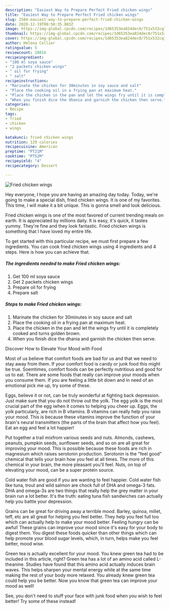 ```yaml
---
description: "Easiest Way to Prepare Perfect Fried chicken wings"
title: "Easiest Way to Prepare Perfect Fried chicken wings"
slug: 2584-easiest-way-to-prepare-perfect-fried-chicken-wings
date: 2020-12-19T00:50:35.883Z
image: https://img-global.cpcdn.com/recipes/1d65353ea824dec0/751x532cq70/fried-chicken-wings-recipe-main-photo.jpg
thumbnail: https://img-global.cpcdn.com/recipes/1d65353ea824dec0/751x532cq70/fried-chicken-wings-recipe-main-photo.jpg
cover: https://img-global.cpcdn.com/recipes/1d65353ea824dec0/751x532cq70/fried-chicken-wings-recipe-main-photo.jpg
author: Helena Collier
ratingvalue: 5
reviewcount: 28016
recipeingredient:
- "100 ml soya sauce"
- "2 packets chicken wings"
- " oil for frying"
- " salt"
recipeinstructions:
- "Marinate the chicken for 30minutes in soy sauce and salt"
- "Place the cooking oil in a frying pan at maximum heat."
- "Place the chicken in the pan and let the wings fry until it is completely cooked and turns golden brown."
- "When you finish dice the dhania and garnish the chicken then serve."
categories:
- Recipe
tags:
- fried
- chicken
- wings

katakunci: fried chicken wings 
nutrition: 129 calories
recipecuisine: American
preptime: "PT21M"
cooktime: "PT52M"
recipeyield: "4"
recipecategory: Dessert

---
```



![Fried chicken wings](https://img-global.cpcdn.com/recipes/1d65353ea824dec0/751x532cq70/fried-chicken-wings-recipe-main-photo.jpg)

Hey everyone, I hope you are having an amazing day today. Today, we're going to make a special dish, fried chicken wings. It is one of my favorites. This time, I will make it a bit unique. This is gonna smell and look delicious.



Fried chicken wings is one of the most favored of current trending meals on earth. It is appreciated by millions daily. It is easy, it's quick, it tastes yummy. They're fine and they look fantastic. Fried chicken wings is something that I have loved my entire life.


To get started with this particular recipe, we must first prepare a few ingredients. You can cook fried chicken wings using 4 ingredients and 4 steps. Here is how you can achieve that.

<!--inarticleads1-->

##### The ingredients needed to make Fried chicken wings:

1. Get 100 ml soya sauce
1. Get 2 packets chicken wings
1. Prepare  oil for frying
1. Prepare  salt




<!--inarticleads2-->

##### Steps to make Fried chicken wings:

1. Marinate the chicken for 30minutes in soy sauce and salt
1. Place the cooking oil in a frying pan at maximum heat.
1. Place the chicken in the pan and let the wings fry until it is completely cooked and turns golden brown.
1. When you finish dice the dhania and garnish the chicken then serve.




Discover How to Elevate Your Mood with Food


Most of us believe that comfort foods are bad for us and that we need to stay away from them. If your comfort food is candy or junk food this might be true. Soemtimes, comfort foods can be perfectly nutritious and good for us to eat. There are some foods that really can improve your moods when you consume them. If you are feeling a little bit down and in need of an emotional pick me up, try some of these.

Eggs, believe it or not, can be truly wonderful at fighting back depression. Just make sure that you do not throw out the yolk. The egg yolk is the most crucial part of the egg iwhen it comes to helping you cheer up. Eggs, the yolk particularly, are rich in B vitamins. B vitamins can really help you raise your mood. This is because these vitamins improve the function of your brain's neural transmitters (the parts of the brain that affect how you feel). Eat an egg and feel a lot happier!

Put together a trail mixfrom various seeds and nuts. Almonds, cashews, peanuts, pumpkin seeds, sunflower seeds, and so on are all great for improving your mood. This is possible because these foods are rich in magnesium which raises serotonin production. Serotonin is the "feel good" chemical that tells your brain how you feel at all times. The more of this chemical in your brain, the more pleasant you'll feel. Nuts, on top of elevating your mood, can be a super protein source.

Cold water fish are good if you are wanting to feel happier. Cold water fish like tuna, trout and wild salmon are chock full of DHA and omega-3 fats. DHA and omega-3s are two things that really help the grey matter in your brain run a lot better. It's the truth: eating tuna fish sandwiches can actually help you battle your depression. 

Grains can be great for driving away a terrible mood. Barley, quinoa, millet, teff, etc are all great for helping you feel better. They help you feel full too which can actually help to make your mood better. Feeling hungry can be awful! These grains can improve your mood since it's easy for your body to digest them. You digest these foods quicker than other things which can help promote your blood sugar levels, which, in turn, helps make you feel better, mood wise.

Green tea is actually excellent for your mood. You knew green tea had to be included in this article, right? Green tea has a lot of an amino acid called L-theanine. Studies have found that this amino acid actually induces brain waves. This helps sharpen your mental energy while at the same time making the rest of your body more relaxed. You already knew green tea could help you be better. Now you know that green tea can improve your mood as well!

See, you don't need to stuff your face with junk food when you wish to feel better! Try some of these instead!

